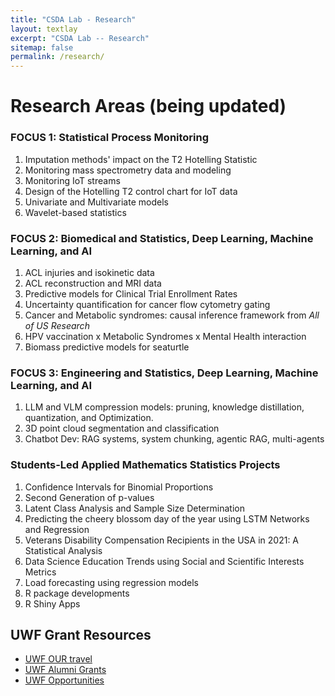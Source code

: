 ```yaml
---
title: "CSDA Lab - Research"
layout: textlay
excerpt: "CSDA Lab -- Research"
sitemap: false
permalink: /research/
---
```


# Research Areas (being updated)

<!-- ![]({{ site.url }}{{ site.baseurl }}/images/respic/.png){: style="width: 300px; float: left;margin-right: 30px; border: 10px"} -->

### FOCUS 1: Statistical Process Monitoring
1. Imputation methods' impact on the T2 Hotelling Statistic
2. Monitoring mass spectrometry data and modeling
3. Monitoring IoT streams
4. Design of the Hotelling T2 control chart for IoT data
5. Univariate and Multivariate models
6. Wavelet-based statistics 

### FOCUS 2: Biomedical and Statistics, Deep Learning, Machine Learning, and AI 
1. ACL injuries and isokinetic data
2. ACL reconstruction and MRI data 
3. Predictive models for Clinical Trial Enrollment Rates
4. Uncertainty quantification for cancer flow cytometry gating
5. Cancer and Metabolic syndromes: causal inference framework from _All of US Research_
6. HPV vaccination x Metabolic Syndromes x Mental Health interaction
7. Biomass predictive models for seaturtle 

### FOCUS 3: Engineering and Statistics, Deep Learning, Machine Learning, and AI 
1. LLM and VLM compression models: pruning, knowledge distillation, quantization, and Optimization.
2. 3D point cloud segmentation and classification
3. Chatbot Dev: RAG systems, system chunking, agentic RAG, multi-agents


### Students-Led Applied Mathematics Statistics Projects
1. Confidence Intervals for Binomial Proportions 
2. Second Generation of p-values
3. Latent Class Analysis and Sample Size Determination
4. Predicting the cheery blossom day of the year using LSTM Networks and Regression
5. Veterans Disability Compensation Recipients in the USA in 2021: A Statistical Analysis
6. Data Science Education Trends using Social and Scientific Interests Metrics
7. Load forecasting using regression models
8. R package developments
9. R Shiny Apps



## UWF Grant Resources
- [UWF OUR travel](https://uwf.edu/academic-affairs/departments/undergraduate-research/sharing-research/our-travel-awards-program/)
- [UWF Alumni Grants](https://uwf.edu/alumni/student-programs/alumni-grants/)
- [UWF Opportunities](https://uwf.edu/graduate/tuition-funding/funding-opportunities/)
